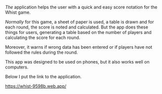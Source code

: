 *The* application helps the user with a quick and easy score notation for the Whist game.

*Normally* for this game, a sheet of paper is used, a table is drawn and for each round, the score is noted and calculated.
But the app does these things for users, generating a table based on the number of players and calculating the score for each round. 

Moreover, it warns if wrong data has been entered or if players have not followed the rules during the round.

This app was designed to be used on phones, but it also works well on computers.

Below I put the link to the application.

https://whist-9598b.web.app/
